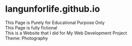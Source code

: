 # Iangunforlife.github.io
This Page is Purely for Educational Purpose Only
<br>
This Page is fully fictional
<br>
This is a Website that I did for My Web Development Project
<br>
Theme: Photography
